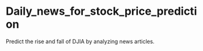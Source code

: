 # Daily_news_for_stock_price_prediction
Predict the rise and fall of DJIA by analyzing news articles.
